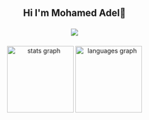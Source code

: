 ###

<h2 align="center">Hi I'm Mohamed Adel👋</h2>

###

<p align="center">
  <img src="https://skillicons.dev/icons?i=html,css,sass,tailwind,js,ts,next,react,reactnative,redux,firebase,bootstrap,git,github&perline=8" />
</p>

###

<div align="center">
  <img src="https://github-readme-stats.vercel.app/api?username=mohaameedadel&hide_title=false&hide_rank=false&show_icons=true&include_all_commits=true&count_private=true&disable_animations=false&theme=dracula&locale=en&hide_border=false" height="150" alt="stats graph"  />
  <img src="https://github-readme-stats.vercel.app/api/top-langs?username=mohaameedadel&locale=en&hide_title=false&layout=compact&card_width=320&langs_count=5&theme=dracula&hide_border=false" height="150" alt="languages graph"  />
</div>

###
